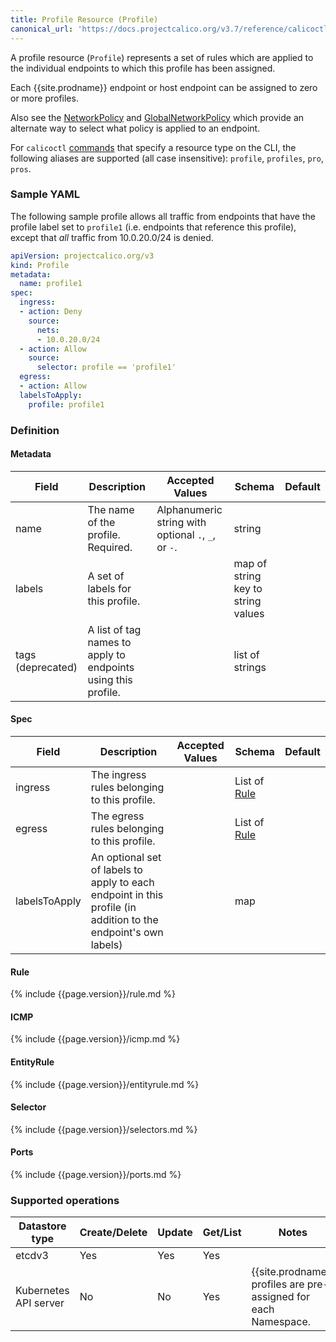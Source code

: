 ```yaml
---
title: Profile Resource (Profile)
canonical_url: 'https://docs.projectcalico.org/v3.7/reference/calicoctl/resources/profile'
---
```


A profile resource (`Profile`) represents a set of rules which are applied
to the individual endpoints to which this profile has been assigned.

Each {{site.prodname}} endpoint or host endpoint can be assigned to zero or more profiles.

Also see the [NetworkPolicy]({{site.baseurl}}/{{page.version}}/reference/calicoctl/resources/networkpolicy) and [GlobalNetworkPolicy]({{site.baseurl}}/{{page.version}}/reference/calicoctl/resources/globalnetworkpolicy) which provide an alternate way to select what policy is applied to an endpoint.

For `calicoctl` [commands]({{site.baseurl}}/{{page.version}}/reference/calicoctl/commands/) that specify a resource type on the CLI, the following
aliases are supported (all case insensitive): `profile`, `profiles`, `pro`, `pros`.

### Sample YAML

The following sample profile allows all traffic from endpoints that
have the profile label set to `profile1` (i.e. endpoints that reference this profile),
except that *all* traffic from 10.0.20.0/24 is denied.

```yaml
apiVersion: projectcalico.org/v3
kind: Profile
metadata:
  name: profile1
spec:
  ingress:
  - action: Deny
    source:
      nets:
      - 10.0.20.0/24
  - action: Allow
    source:
      selector: profile == 'profile1'
  egress:
  - action: Allow
  labelsToApply:
    profile: profile1
```

### Definition

#### Metadata

| Field       | Description                 | Accepted Values   | Schema | Default    |
|-------------|-----------------------------|-------------------|--------|------------|
| name   | The name of the profile. Required. | Alphanumeric string with optional `.`, `_`, or `-`. | string |
| labels | A set of labels for this profile. |  | map of string key to string values |
| tags (deprecated) | A list of tag names to apply to endpoints using this profile.        | | list of strings |

#### Spec

| Field       | Description                 | Accepted Values   | Schema | Default    |
|-------------|-----------------------------|-------------------|--------|------------|
| ingress  | The ingress rules belonging to this profile. | | List of [Rule](#rule) |
| egress   | The egress rules belonging to this profile. | | List of [Rule](#rule)  |
| labelsToApply | An optional set of labels to apply to each endpoint in this profile (in addition to the endpoint's own labels) |  | map |

#### Rule

{% include {{page.version}}/rule.md %}

#### ICMP

{% include {{page.version}}/icmp.md %}

#### EntityRule

{% include {{page.version}}/entityrule.md %}

#### Selector

{% include {{page.version}}/selectors.md %}

#### Ports

{% include {{page.version}}/ports.md %}


### Supported operations

| Datastore type        | Create/Delete | Update | Get/List | Notes
|-----------------------|---------------|--------|----------|------
| etcdv3                | Yes           | Yes    | Yes      |
| Kubernetes API server | No            | No     | Yes      | {{site.prodname}} profiles are pre-assigned for each Namespace.

